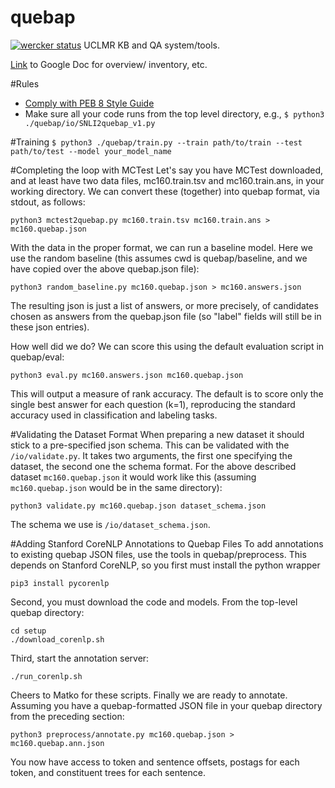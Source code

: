 # quebap
[![wercker status](https://app.wercker.com/status/ebcd272ebfdc8c08c262a000f039bfb8/s/master "wercker status")](https://app.wercker.com/project/byKey/ebcd272ebfdc8c08c262a000f039bfb8)
UCLMR KB and QA system/tools.

[Link](https://docs.google.com/document/d/1AaynDviR26bqofoImEcPxQgBcpvRBIcgLjScn-Hr6xk/edit) to Google Doc for overview/ inventory, etc.

#Rules
- [Comply with PEB 8 Style Guide](https://www.python.org/dev/peps/pep-0008/)
- Make sure all your code runs from the top level directory, e.g., `$ python3 ./quebap/io/SNLI2quebap_v1.py`

#Training
`$ python3 ./quebap/train.py --train path/to/train --test path/to/test --model your_model_name`

#Completing the loop with MCTest
Let's say you have MCTest downloaded, and at least have two data files, mc160.train.tsv and mc160.train.ans, in your working directory.  We can convert these (together) into quebap format, via stdout, as follows:
```
python3 mctest2quebap.py mc160.train.tsv mc160.train.ans > mc160.quebap.json
```

With the data in the proper format, we can run a baseline model.  Here we use the random baseline (this assumes cwd is quebap/baseline, and we have copied over the above quebap.json file):
```
python3 random_baseline.py mc160.quebap.json > mc160.answers.json
```
The resulting json is just a list of answers, or more precisely, of candidates chosen as answers from the quebap.json file (so "label" fields will still be in these json entries).

How well did we do?  We can score this using the default evaluation script in quebap/eval:
```
python3 eval.py mc160.answers.json mc160.quebap.json
```
This will output a measure of rank accuracy.  The default is to score only the single best answer for each question (k=1), reproducing the standard accuracy used in classification and labeling tasks.

#Validating the Dataset Format
When preparing a new dataset it should stick to a pre-specified json schema.
This can be validated with the `/io/validate.py`. It takes two arguments, the first one specifying the dataset, the second one the schema format. For the above described dataset `mc160.quebap.json` it would work like this (assuming `mc160.quebap.json` would be in the same directory):
```
python3 validate.py mc160.quebap.json dataset_schema.json
```
The schema we use is `/io/dataset_schema.json`.

#Adding Stanford CoreNLP Annotations to Quebap Files
To add annotations to existing quebap JSON files, use the tools in quebap/preprocess.  This depends on Stanford CoreNLP, so you first must install the python wrapper
```
pip3 install pycorenlp
```
Second, you must download the code and models.  From the top-level quebap directory:
```
cd setup
./download_corenlp.sh
```
Third, start the annotation server:
```
./run_corenlp.sh
```
Cheers to Matko for these scripts.  Finally we are ready to annotate.  Assuming you have a quebap-formatted JSON file in your quebap directory from the preceding section:
```
python3 preprocess/annotate.py mc160.quebap.json > mc160.quebap.ann.json
```
You now have access to token and sentence offsets, postags for each token, and constituent trees for each sentence.